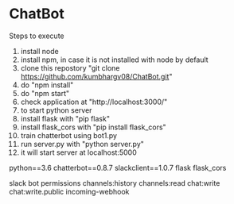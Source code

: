 # ChatBot

Steps to execute
1. install node
2. install npm, in case it is not installed with node by default
3. clone this repostory "git clone https://github.com/kumbhargv08/ChatBot.git" 
4. do "npm install"
5. do "npm start"
6. check application at "http://localhost:3000/"
7. to start python server
8. install flask with "pip flask"
9. install flask_cors with "pip install flask_cors"
10. train chatterbot using bot1.py
11. run server.py with "python server.py"
12. it will start server at localhost:5000

python==3.6
chatterbot==0.8.7
slackclient==1.0.7
flask
flask_cors

slack bot permissions
channels:history
channels:read
chat:write
chat:write.public
incoming-webhook